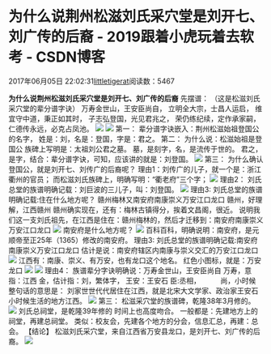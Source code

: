 # 为什么说荆州松滋刘氏采穴堂是刘开七、刘广传的后裔 - 2019跟着小虎玩着去软考 - CSDN博客
2017年06月05日 22:02:31[littletigerat](https://me.csdn.net/littletigerat)阅读数：5467

**为什么说荆州松滋刘氏采穴堂是刘开七、刘广传的后裔**
先摆谱：
（这是松滋刘氏采穴堂的辈分谱字诀）
万寿金世山，王安臣尚自，
立明全大宗，士昌人运启，
维宜守中道，秉正如其时，
子志弘登国，光见君兆之，
荣仍练纪续，定作承家嗣，
仁德传永远，必克占凤池。
![](http://mmbiz.qpic.cn/mmbiz_png/lwbxYTQ6oCjKRb0ER1EMXfDk4WdVF9hvs7mnszJIEcqicqBAR2D1r0zdxicFicIaFiaJAQ6bu0vKFUgWLeNKm201Fg/640?wx_fmt=png&tp=webp&wxfrom=5&wx_lazy=1)
![](http://mmbiz.qpic.cn/mmbiz_png/lwbxYTQ6oCjKRb0ER1EMXfDk4WdVF9hvoNEpdqEic8iaS4PTBzBECtIoVgFYxEruU2MElO0mrHeoV6ia4QsBowZGA/640?wx_fmt=png&tp=webp&wxfrom=5&wx_lazy=1)
第一：
辈分谱字诀嵌入：荆州松滋始祖登国公的名字，
姓是：刘，名是：登国，字是：君之。
第二：
为什么说：松滋始祖是登国公
族碑上写明是：太祖刘公君之墓。
墓，是刻字，名，是流传于世的。
君之，是字，结合：辈分谱字诀，可知，应该讲的就是：刘登国。
![](http://mmbiz.qpic.cn/mmbiz_jpg/lwbxYTQ6oCjKRb0ER1EMXfDk4WdVF9hvLgLfPIHaMwNGvD1NHvgspwnP5qEXrian2rtlRlUs1nYZhqzdCOYHGlw/640?wx_fmt=jpeg&tp=webp&wxfrom=5&wx_lazy=1)
第三：
为什么确认登国公，就是刘开七、刘传广的后裔呢？
理由1：刘传广的儿子，就一个是：浙江衢州的官员；
而松滋刘氏族碑上，明确写明：“衢老府”三个字；
![](http://mmbiz.qpic.cn/mmbiz_png/lwbxYTQ6oCgqSxqiaXUZCRhnOP43TmC3A2vG2vYnywlWL8zt50ckiaHibGBd8cgE6MnYqSH0fEic439lKMD7tfeobQ/640?wx_fmt=png&tp=webp&wxfrom=5&wx_lazy=1)
理由2：
刘氏总堂的族谱明确记载：刘巨波的三儿子，叫：刘登国。
![](http://mmbiz.qpic.cn/mmbiz_png/lwbxYTQ6oCjKRb0ER1EMXfDk4WdVF9hvu6Wne2vDQ3XzKFyk1tfz1wo2djppibwckGa02QBUCiabydhZBIOnH9JQ/640?wx_fmt=png&tp=webp&wxfrom=5&wx_lazy=1)
理由3:
刘氏总堂的族谱明确记载:住在什么地方呢？
赣州梅林又南安府南康崇义万安江口龙口
赣州，好理解，江西赣州
赣州确实现在，还有：梅林古镇得分，挨着文昌阁，很近。
说明我们这一支刘氏祖先，在江西是住在：赣州梅林的，然后才迁移到：南安府南康崇义万安江口龙口
![](http://mmbiz.qpic.cn/mmbiz_png/lwbxYTQ6oCgqSxqiaXUZCRhnOP43TmC3A5RGJN48CdiaZ9svMoW1p38r4Zc8I7tN2EdKicndW5cnXDkMsqxacicmoQ/640?wx_fmt=png&tp=webp&wxfrom=5&wx_lazy=1)
南安府是什么地方呢？
![](http://mmbiz.qpic.cn/mmbiz_png/lwbxYTQ6oCgqSxqiaXUZCRhnOP43TmC3A86rrD2U2tn7EuHEyYhaQI1EqTe0UibuKzEvZbwxg1dYibyOphcLZSPHw/640?wx_fmt=png&tp=webp&wxfrom=5&wx_lazy=1)
百科百科，明确说明：南安府，是元顺帝至正25年（1365）修改的南安府。
理由3:
刘氏总堂的族谱明确记载:南安府南康崇义万安江口龙口
估计是说：南安府辖区内南康与崇义交汇的万安江口龙口
![](http://mmbiz.qpic.cn/mmbiz_png/lwbxYTQ6oCgqSxqiaXUZCRhnOP43TmC3AqWkaw1iblQWzwQrCzic17fNiaMfVGicToI5qhuYsO8DUxSGickGmWAtX9fA/640?wx_fmt=png&tp=webp&wxfrom=5&wx_lazy=1)
江西有：南康、崇义、有万安，也有龙口这个地名。
红色小图标，就是：万安 龙口
![](http://mmbiz.qpic.cn/mmbiz_png/lwbxYTQ6oCgqSxqiaXUZCRhnOP43TmC3AUDFDQvazMW1B9SV9ze6M9YMY7Bv0U8j5roKnT2YicYs9rbXJ4b0lKWQ/640?wx_fmt=png&tp=webp&wxfrom=5&wx_lazy=1)
![](http://mmbiz.qpic.cn/mmbiz_png/lwbxYTQ6oCgqSxqiaXUZCRhnOP43TmC3Ak22exicfhtpXD4bzB6JSAtvMDMlXxQGiblt1icfsy7TjMl3nme5kOIJbw/640?wx_fmt=png&tp=webp&wxfrom=5&wx_lazy=1)
理由4：
族谱辈分字诀明确说：万寿金世山，王安臣尚自
万寿，意指：江西
金，估计指：刘，繁体字，
王安：王安石
臣:丞相，          尚，小时候
整句话的意思是：
刘家世世代代居住在江西，就是北宋大文学家、政治家王安石小时候生活的地方江西。
![](http://mmbiz.qpic.cn/mmbiz_png/lwbxYTQ6oCgqSxqiaXUZCRhnOP43TmC3ArLXdiad7LgT2vX6OiaNjvnBOXSWvqTIyPFiakmE8HMtIcgg5Gj4LBCRxw/640?wx_fmt=png&tp=webp&wxfrom=5&wx_lazy=1)
第三：
松滋采穴堂的族谱碑，乾隆38年3月修的。
![](http://mmbiz.qpic.cn/mmbiz_png/lwbxYTQ6oCgqSxqiaXUZCRhnOP43TmC3AN2gRS5dPBwBKDp1BviccDHyE53VAXX37mZ1cRQfS4kibsgrDr9H3CHog/640?wx_fmt=png&tp=webp&wxfrom=5&wx_lazy=1)
刘氏总祠堂，是乾隆39年修的
时间上也高度吻合。
一般都是：先建地方上的祠堂，再建总祠堂。
类似：校友会，先建各个地方的分会，信息汇总，再建：总会。
【结论】
松滋刘氏采穴堂，来自江西省万安县龙口，是刘开七、刘广传的后裔。
![](http://mmbiz.qpic.cn/mmbiz_jpg/lwbxYTQ6oCgqSxqiaXUZCRhnOP43TmC3A1x7tmibaDIs30vaA0t0B2lwLc5uRSIzFEnO8h6FC8KE5F4oIleol3zA/640?wx_fmt=jpeg&tp=webp&wxfrom=5&wx_lazy=1)
